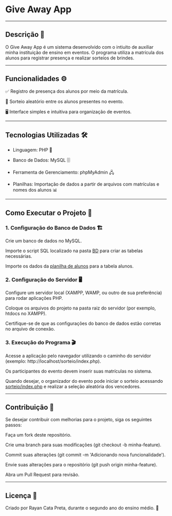# Give Away App 

---

## Descrição 📝

O Give Away App é um sistema desenvolvido com o intiuito de auxiliar minha instituição de ensino em eventos. O programa utiliza a matrícula dos alunos para registrar presença e realizar sorteios de brindes. 

---

## Funcionalidades ⚙️

✅ Registro de presença dos alunos por meio da matrícula.

🎲 Sorteio aleatório entre os alunos presentes no evento.

🖥️ Interface simples e intuitiva para organização de eventos.

---

## Tecnologias Utilizadas 🛠️

- Linguagem: PHP 🐘

- Banco de Dados: MySQL 🗄️

- Ferramenta de Gerenciamento: phpMyAdmin 🖧

- Planilhas: Importação de dados a partir de arquivos com matrículas e nomes dos alunos 📊

---

## Como Executar o Projeto 🚀

### 1. Configuração do Banco de Dados 🏗️

Crie um banco de dados no MySQL.

Importe o script SQL localizado na pasta [BD](https://github.com/Rayan757575/Sorteio/blob/main/GiveAway/BD) para criar as tabelas necessárias.

Importe os dados da [planilha de alunos](https://github.com/Rayan757575/Sorteio/blob/main/planilha) para a tabela alunos.

### 2. Configuração do Servidor 🖥️

Configure um servidor local (XAMPP, WAMP, ou outro de sua preferência) para rodar aplicações PHP.

Coloque os arquivos do projeto na pasta raiz do servidor (por exemplo, htdocs no XAMPP).

Certifique-se de que as configurações do banco de dados estão corretas no arquivo de conexão.

### 3. Execução do Programa 🎬

Acesse a aplicação pelo navegador utilizando o caminho do servidor (exemplo: http://localhost/sorteio/index.php).

Os participantes do evento devem inserir suas matrículas no sistema.

Quando desejar, o organizador do evento pode iniciar o sorteio acessando [sorteio/index.php](https://github.com/Rayan757575/Sorteio/blob/main/GiveAway/sorteio/index.php) e realizar a seleção aleatória dos vencedores.

---

## Contribuição 🤝

Se desejar contribuir com melhorias para o projeto, siga os seguintes passos:

Faça um fork deste repositório.

Crie uma branch para suas modificações (git checkout -b minha-feature).

Commit suas alterações (git commit -m 'Adicionando nova funcionalidade').

Envie suas alterações para o repositório (git push origin minha-feature).

Abra um Pull Request para revisão.

---

## Licença 📜

Criado por Rayan Cata Preta, durante o segundo ano do ensino médio. 🏫
